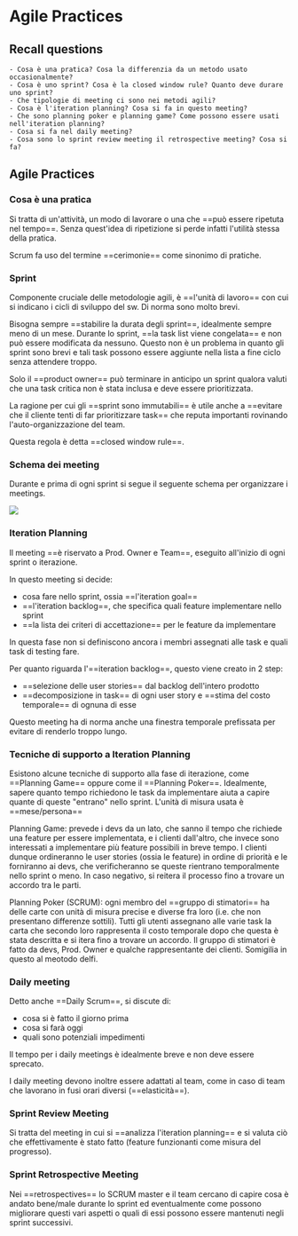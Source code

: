 # Agile Practices

## Recall questions
    - Cosa è una pratica? Cosa la differenzia da un metodo usato occasionalmente?
    - Cosa è uno sprint? Cosa è la closed window rule? Quanto deve durare uno sprint?
    - Che tipologie di meeting ci sono nei metodi agili?
    - Cosa è l'iteration planning? Cosa si fa in questo meeting?
    - Che sono planning poker e planning game? Come possono essere usati nell'iteration planning?
    - Cosa si fa nel daily meeting? 
    - Cosa sono lo sprint review meeting il retrospective meeting? Cosa si fa? 

## Agile Practices

### Cosa è una pratica

Si tratta di un'attività, un modo di lavorare o una che ==può essere ripetuta nel tempo==. Senza quest'idea di ripetizione si perde infatti l'utilità stessa della pratica.

Scrum fa uso del termine ==cerimonie== come sinonimo di pratiche.

### Sprint

Componente cruciale delle metodologie agili, è ==l'unità di lavoro== con cui si indicano i cicli di sviluppo del sw. Di norma sono molto brevi.

Bisogna sempre ==stabilire la durata degli sprint==, idealmente sempre meno di un mese. Durante lo sprint, ==la task list viene congelata== e non può essere modificata da nessuno. Questo non è un problema in quanto gli sprint sono brevi e tali task possono essere aggiunte nella lista a fine ciclo senza attendere troppo.

Solo il ==product owner== può terminare in anticipo un sprint qualora valuti che una task critica non è stata inclusa e deve essere prioritizzata.

La ragione per cui gli ==sprint sono immutabili== è utile anche a ==evitare che il cliente tenti di far prioritizzare task== che reputa importanti rovinando l'auto-organizzazione del team.

Questa regola è detta ==closed window rule==.

### Schema dei meeting

Durante e prima di ogni sprint si segue il seguente schema per organizzare i meetings.

![](./static/meetings_agile.png)

### Iteration Planning

Il meeting ==è riservato a Prod. Owner e Team==, eseguito all'inizio di ogni sprint o iterazione.

In questo meeting si decide:
- cosa fare nello sprint, ossia ==l'iteration goal==
- ==l'iteration backlog==, che specifica quali feature implementare nello sprint
- ==la lista dei criteri di accettazione== per le feature da implementare

In questa fase non si definiscono ancora i membri assegnati alle task e quali task di testing fare. 

Per quanto riguarda l'==iteration backlog==, questo viene creato in 2 step:
- ==selezione delle user stories== dal backlog dell'intero prodotto
- ==decomposizione in task== di ogni user story e ==stima del costo temporale== di ognuna di esse 

Questo meeting ha di norma anche una finestra temporale prefissata per evitare di renderlo troppo lungo.

### Tecniche di supporto a Iteration Planning

Esistono alcune tecniche di supporto alla fase di iterazione, come ==Planning Game== oppure come il ==Planning Poker==. Idealmente, sapere quanto tempo richiedono le task da implementare aiuta a capire quante di queste "entrano" nello sprint. L'unità di misura usata è ==mese/persona==

Planning Game: prevede i devs da un lato, che sanno il tempo che richiede una feature per essere implementata, e i clienti dall'altro, che invece sono interessati a implementare più feature possibili in breve tempo.
I clienti dunque ordineranno le user stories (ossia le feature) in ordine di priorità e le forniranno ai devs, che verificheranno se queste rientrano temporalmente nello sprint o meno. In caso negativo, si reitera il processo fino a trovare un accordo tra le parti.

Planning Poker (SCRUM): ogni membro del ==gruppo di stimatori== ha delle carte con unità di misura precise e diverse fra loro (i.e. che non presentano differenze sottili). Tutti gli utenti assegnano alle varie task la carta che secondo loro rappresenta il costo temporale dopo che questa è stata descritta e si itera fino a trovare un accordo.
Il gruppo di stimatori è fatto da devs, Prod. Owner e qualche rappresentante dei clienti. Somigilia in questo al meotodo delfi.


### Daily meeting

Detto anche ==Daily Scrum==, si discute di:
- cosa si è fatto il giorno prima
- cosa si farà oggi
- quali sono potenziali impedimenti

Il tempo per i daily meetings è idealmente breve e non deve essere sprecato. 

I daily meeting devono inoltre essere adattati al team, come in caso di team che lavorano in fusi orari diversi (==elasticità==).

### Sprint Review Meeting

Si tratta del meeting in cui si ==analizza l'iteration planning== e si valuta ciò che effettivamente è stato fatto (feature funzionanti come misura del progresso).

### Sprint Retrospective Meeting

Nei ==retrospectives== lo SCRUM master e il team cercano di capire cosa è andato bene/male durante lo sprint ed eventualmente come possono migliorare questi vari aspetti o quali di essi possono essere mantenuti negli sprint successivi.